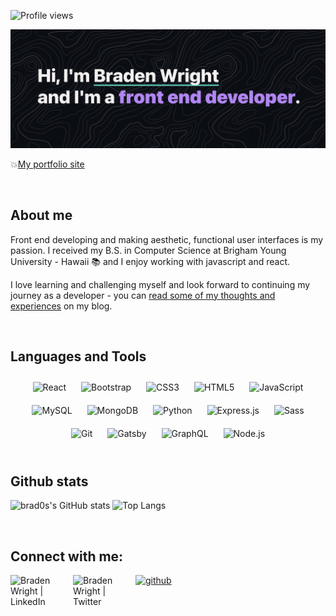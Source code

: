  ![Profile views](https://gpvc.arturio.dev/brad0s) 

<img src="https://github.com/brad0s/brad0s/blob/main/Screen%20Shot%202021-11-13%20at%201.40.29%20PM.png" alt="banner that says Braden Wright - front end developer">

💥[My portfolio site](https://bradenwright.gatsbyjs.io/)

<br/>

## About me

Front end developing and making aesthetic, functional user interfaces is my passion. I received my B.S. in Computer Science at Brigham Young University - Hawaii 📚 and I enjoy working with javascript and react.

I love learning and challenging myself and look forward to continuing my journey as a developer - you can [read some of my thoughts and experiences](https://brad0s.github.io/) on my blog.

<br/>

## Languages and Tools
<div align="center">  
<img style="margin: 10px" src="https://profilinator.rishav.dev/skills-assets/react-original-wordmark.svg" alt="React" height="50" />  
<img style="margin: 10px" src="https://profilinator.rishav.dev/skills-assets/bootstrap-plain.svg" alt="Bootstrap" height="50" />  
<img style="margin: 10px" src="https://profilinator.rishav.dev/skills-assets/css3-original-wordmark.svg" alt="CSS3" height="50" />  
<img style="margin: 10px" src="https://profilinator.rishav.dev/skills-assets/html5-original-wordmark.svg" alt="HTML5" height="50" />  
<img style="margin: 10px" src="https://profilinator.rishav.dev/skills-assets/javascript-original.svg" alt="JavaScript" height="50" />  
<img style="margin: 10px" src="https://profilinator.rishav.dev/skills-assets/mysql-original-wordmark.svg" alt="MySQL" height="50" />  
<img style="margin: 10px" src="https://profilinator.rishav.dev/skills-assets/mongodb-original-wordmark.svg" alt="MongoDB" height="50" />  
<img style="margin: 10px" src="https://profilinator.rishav.dev/skills-assets/python-original.svg" alt="Python" height="50" />  
<img style="margin: 10px" src="https://profilinator.rishav.dev/skills-assets/express-original-wordmark.svg" alt="Express.js" height="50" />  
<img style="margin: 10px" src="https://profilinator.rishav.dev/skills-assets/sass-original.svg" alt="Sass" height="50" />  
<img style="margin: 10px" src="https://profilinator.rishav.dev/skills-assets/git-scm-icon.svg" alt="Git" height="50" />  
<img style="margin: 10px" src="https://profilinator.rishav.dev/skills-assets/gatsby.png" alt="Gatsby" height="50" />  
<img style="margin: 10px" src="https://profilinator.rishav.dev/skills-assets/graphql.png" alt="GraphQL" height="50" />  
<img style="margin: 10px" src="https://profilinator.rishav.dev/skills-assets/nodejs-original-wordmark.svg" alt="Node.js" height="50" />  
</div>  

<br/>

## Github stats

![brad0s's GitHub stats](https://github-readme-stats.vercel.app/api?username=brad0s&theme=dark&hide=stars,issues)
![Top Langs](https://github-readme-stats.vercel.app/api/top-langs/?username=brad0s&layout=compact&theme=dark&hide=asp)

<br/>

## Connect with me:

<a href="https://www.linkedin.com/in/wright-braden/" target="_blank"><img align="left" src="https://img.shields.io/badge/LinkedIn-%231E77B5.svg?style=for-the-badge&logo=linkedin&logoColor=white" alt="Braden Wright | LinkedIn" width="100px" style="margin-bottom: 5px;"/></a>
<a href="https://twitter.com/Braden23763605" target="_blank"><img align="left" src="https://img.shields.io/badge/Twitter-1DA1F2?style=for-the-badge&logo=twitter&logoColor=white" alt="Braden Wright | Twitter" width="100px"/></a>
<a href="https://github.com/brad0s" target="_blank">
<img src="https://img.shields.io/badge/github-%2324292e.svg?&style=for-the-badge&logo=github&logoColor=white" alt=github style="margin-bottom: 5px;" />
</a>

<!---
brad0s/brad0s is a ✨ special ✨ repository because its `README.md` (this file) appears on your GitHub profile.
You can click the Preview link to take a look at your changes.
--->
